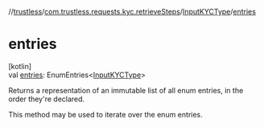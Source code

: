 //[trustless](../../../index.md)/[com.trustless.requests.kyc.retrieveSteps](../index.md)/[InputKYCType](index.md)/[entries](entries.md)

# entries

[kotlin]\
val [entries](entries.md): EnumEntries&lt;[InputKYCType](index.md)&gt;

Returns a representation of an immutable list of all enum entries, in the order they're declared.

This method may be used to iterate over the enum entries.

